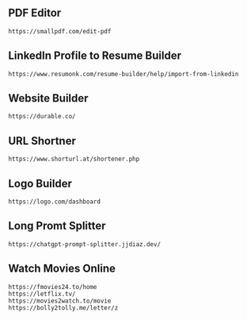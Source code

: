 ## PDF Editor
```
https://smallpdf.com/edit-pdf
```
## LinkedIn Profile to Resume Builder
```
https://www.resumonk.com/resume-builder/help/import-from-linkedin
```
## Website Builder
```
https://durable.co/
```
## URL Shortner
```
https://www.shorturl.at/shortener.php
```
## Logo Builder
```
https://logo.com/dashboard
```
## Long Promt Splitter
```
https://chatgpt-prompt-splitter.jjdiaz.dev/
```
## Watch Movies Online
```
https://fmovies24.to/home
https://letflix.tv/
https://movies2watch.to/movie
https://bolly2tolly.me/letter/z
```
